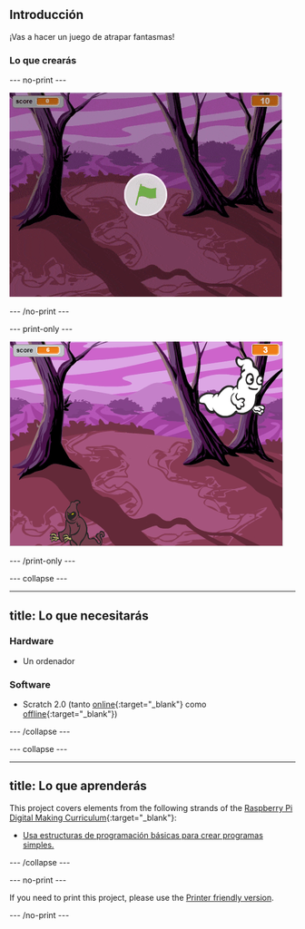 ## Introducción

¡Vas a hacer un juego de atrapar fantasmas!

### Lo que crearás

\--- no-print \---

![showcase](images/showcase.gif)

\--- /no-print \---

\--- print-only \---

![showcase](images/showcase-static.png)

\--- /print-only \---

\--- collapse \---

* * *

## title: Lo que necesitarás

### Hardware

+ Un ordenador

### Software

+ Scratch 2.0 (tanto [online](http://rpf.io/scratchon){:target="_blank"} como [offline](http://rpf.io/scratchoff){:target="_blank"})

\--- /collapse \---

\--- collapse \---

* * *

## title: Lo que aprenderás

This project covers elements from the following strands of the [Raspberry Pi Digital Making Curriculum](http://rpf.io/curriculum){:target="_blank"}:

+ [Usa estructuras de programación básicas para crear programas simples.](https://www.raspberrypi.org/curriculum/programming/creator)

\--- /collapse \---

\--- no-print \---

If you need to print this project, please use the [Printer friendly version](https://projects.raspberrypi.org/en/projects/ghostbusters/print).

\--- /no-print \---